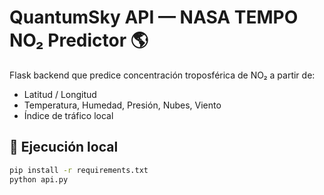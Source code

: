 # QuantumSky API — NASA TEMPO NO₂ Predictor 🌎

Flask backend que predice concentración troposférica de NO₂ a partir de:
- Latitud / Longitud
- Temperatura, Humedad, Presión, Nubes, Viento
- Índice de tráfico local

## 🔧 Ejecución local
```bash
pip install -r requirements.txt
python api.py
